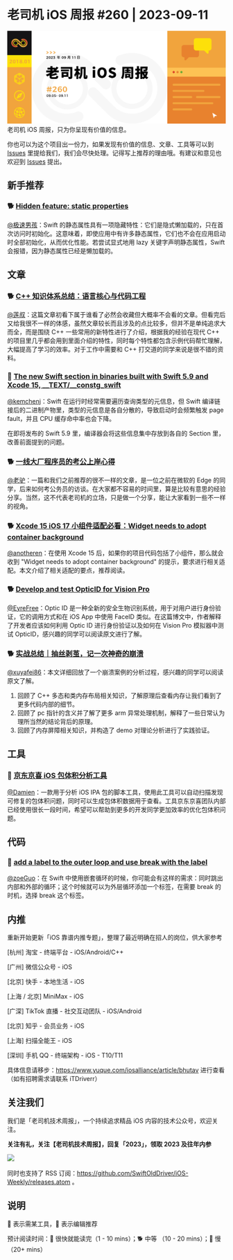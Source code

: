 # 老司机 iOS 周报 #260 | 2023-09-11

![ios-weekly](https://github.com/SwiftOldDriver/iOS-Weekly/blob/master/assets/weekly-header/260.png?raw=true)
老司机 iOS 周报，只为你呈现有价值的信息。

你也可以为这个项目出一份力，如果发现有价值的信息、文章、工具等可以到 [Issues](https://github.com/SwiftOldDriver/iOS-Weekly/issues) 里提给我们，我们会尽快处理。记得写上推荐的理由哦。有建议和意见也欢迎到 [Issues](https://github.com/SwiftOldDriver/iOS-Weekly/issues) 提出。

## 新手推荐

### 🐕 [Hidden feature: static properties](https://www.swiftwithvincent.com/blog/hidden-feature-static-properties)

[@极速男孩](https://github.com/ztlyyznf001)：Swift 的静态属性具有一项隐藏特性：它们是隐式懒加载的，只在首次访问时初始化。这意味着，即使应用中有许多静态属性，它们也不会在应用启动时全部初始化，从而优化性能。若尝试显式地用 lazy 关键字声明静态属性，Swift 会报错，因为静态属性已经是懒加载的。

## 文章

### 🐕 [C++ 知识体系总结：语言核心与代码工程](https://mp.weixin.qq.com/s/lQoH4UF36_zKrw-Jbp2ylw)

[@莲叔](https://github.com/aaaron7)：这篇文章初看下属于谁看了必然会收藏但大概率不会看的文章。但看完后又给我很不一样的体感，虽然文章较长而且涉及的点比较多，但并不是单纯追求大而全，而是围绕 C++ 一些常用的新特性进行了介绍，根据我的经验在现代 C++ 的项目里几乎都会用到里面介绍的特性，同时每个特性都包含示例代码帮忙理解，大幅提高了学习的效率。对于工作中需要和 C++ 打交道的同学来说是很不错的资料。

### 🐎 [The new Swift section in binaries built with Swift 5.9 and Xcode 15, \_\_TEXT/\_\_constg_swift](https://twitter.com/sond813/status/1699822345471541415)

[@kemchenj](https://kemchenj.github.io)：Swift 在运行时经常需要遍历查询类型的元信息，但 Swift 编译链接后的二进制产物里，类型的元信息是各自分散的，导致启动时会频繁触发 page fault，并且 CPU 缓存命中率也会下降。

在即将发布的 Swift 5.9 里，编译器会将这些信息集中存放到各自的 Section 里，改善前面提到的问题。

### 🐕 [一线大厂程序员的考公上岸心得](https://mp.weixin.qq.com/s/dlOEngLD150RaTkAlAVkww)

[@老驴](https://weibo.com/u/6090610445)：一篇和我们之前推荐的很不一样的文章，是一位之前在微软的 Edge 的同学，后来如何考公务员的访谈。在大家都不容易的时间里，算是比较有意思的经验分享。当然，这不代表老司机的立场，只是做一个分享，能让大家看到一些不一样的视角。

### 🐕 [Xcode 15 iOS 17 小组件适配必看：Widget needs to adopt container background](https://www.craft.me/s/UOcc5BqYFazbL2)

[@anotheren](https://github.com/anotheren)：在使用 Xcode 15 后，如果你的项目代码包括了小组件，那么就会收到 "Widget needs to adopt container background" 的提示，要求进行相关适配。本文介绍了相关适配的要点，推荐阅读。

### 🐕 [Develop and test OpticID for Vision Pro](https://blog.eidinger.info/develop-and-test-opticid-for-vision-pro)

[@EyreFree](https://github.com/EyreFree)：Optic ID 是一种全新的安全生物识别系统，用于对用户进行身份验证，它的调用方式和在 iOS App 中使用 FaceID 类似。在这篇博文中，作者解释了开发者应该如何利用 Optic ID 进行身份验证以及如何在 Vision Pro 模拟器中测试 OpticID，感兴趣的同学可以阅读原文进行了解。

### 🐕 [实战总结｜抽丝剥茧，记一次神奇的崩溃](https://mp.weixin.qq.com/s/vMlK7oIQH62VV6qHSPHnQQ)

[@xuyafei86](https://github.com/xiaofei86)：本文详细回放了一个崩溃案例的分析过程，感兴趣的同学可以阅读原文了解。

1. 回顾了 C++ 多态和类内存布局相关知识，了解原理后查看内存让我们看到了更多代码内部的细节。
2. 回顾了 pc 指针的含义并了解了更多 arm 异常处理机制，解释了一些日常认为理所当然的结论背后的原理。
3. 回顾了内存屏障相关知识，并构造了 demo 对理论分析进行了实践验证。

## 工具

### 🐎 [京东京喜 iOS 包体积分析工具](https://juejin.cn/post/7273740834201600063)

[@Damien](https://github.com/ZengyiMa)：一款用于分析 iOS IPA 包的脚本工具，使用此工具可以自动扫描发现可修复的包体积问题，同时可以生成包体积数据用于查看。工具京东京喜团队内部已经使用很长一段时间，希望可以帮助到更多的开发同学更加效率的优化包体积问题。

## 代码

### 🐎 [add a label to the outer loop and use break with the label](https://twitter.com/lee_kah_seng/status/1696795033033208151?s=43&t=Oi5pq1Y0PftkjDmJadkvxQ)

[@zoeGuo](https://github.com/zoeGuo)：在 Swift 中使用嵌套循环的时候，你可能会有这样的需求：同时跳出内部和外部的循环；这个时候就可以为外层循环添加一个标签，在需要 break 的时机，选择 break 这个标签。

## 内推

重新开始更新「iOS 靠谱内推专题」，整理了最近明确在招人的岗位，供大家参考

[杭州] 淘宝 - 终端平台 - iOS/Android/C++

[广州] 微信公众号 - iOS

[北京] 快手 - 本地生活 - iOS

[上海 / 北京] MiniMax - iOS

[广深] TikTok 直播 - 社交互动团队 - iOS/Android

[北京] 知乎 - 会员业务 - iOS

[上海] 扫描全能王 - iOS

[深圳] 手机 QQ - 终端架构 - iOS - T10/T11

具体信息请移步：<https://www.yuque.com/iosalliance/article/bhutav> 进行查看（如有招聘需求请联系 iTDriverr）

## 关注我们

我们是「老司机技术周报」，一个持续追求精品 iOS 内容的技术公众号，欢迎关注。

**关注有礼，关注【老司机技术周报】，回复「2023」，领取 2023 及往年内参**

![](https://github.com/SwiftOldDriver/iOS-Weekly/blob/master/assets/qrcode_for_wechat.jpg?raw=true)

同时也支持了 RSS 订阅：<https://github.com/SwiftOldDriver/iOS-Weekly/releases.atom> 。

## 说明

🚧 表示需某工具，🌟 表示编辑推荐

预计阅读时间：🐎 很快就能读完（1 - 10 mins）；🐕 中等 （10 - 20 mins）；🐢 慢（20+ mins）
